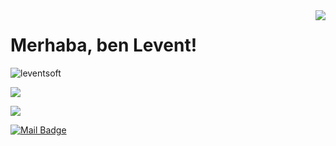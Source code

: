 <img align='right' src="https://github-readme-stats.vercel.app/api?username=levohub&show_icons=true">

# Merhaba, ben Levent! 
<p align="left"> <img src="https://komarev.com/ghpvc/?username=leventsoft" alt="leventsoft" /> </p>

[![](https://img.shields.io/github/followers/leventsoft?style=social)](https://www.github.com/leventsoft)



[![](https://img.shields.io/badge/linkedin-%230077B5.svg?&style=for-the-badge&logo=linkedin&logoColor=white)](https://www.linkedin.com/in/levent-sarioglu/)
<!-- [![](https://img.shields.io/badge/medium-%2312100E.svg?&style=for-the-badge&logo=medium&logoColor=white)](https://medium.com/) -->

[![Mail Badge](https://img.shields.io/badge/levent@sarioglu.istanbul-c14438?style=for-the-badge&logo=Gmail&logoColor=white&link=mailto:levent@sarioglu.istanbul)](mailto:levent@sarioglu.istanbul)


